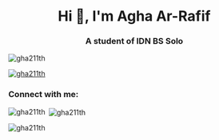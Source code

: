 <h1 align="center">Hi 👋, I'm Agha Ar-Rafif</h1>
<h3 align="center">A student of IDN BS Solo</h3>

<p align="left"> <img src="https://komarev.com/ghpvc/?username=gha211th&label=Profile%20views&color=0e75b6&style=flat" alt="gha211th" /> </p>

<p align="left"> <a href="https://github.com/ryo-ma/github-profile-trophy"><img src="https://github-profile-trophy.vercel.app/?username=gha211th" alt="gha211th" /></a> </p>

<h3 align="left">Connect with me:</h3>
<p align="left">
</p>

<p><img align="left" src="https://github-readme-stats.vercel.app/api/top-langs?username=gha211th&show_icons=true&locale=en&layout=compact" alt="gha211th" /></p>

<p>&nbsp;<img align="center" src="https://github-readme-stats.vercel.app/api?username=gha211th&show_icons=true&locale=en" alt="gha211th" /></p>

<p><img align="center" src="https://github-readme-streak-stats.herokuapp.com/?user=gha211th&" alt="gha211th" /></p>
